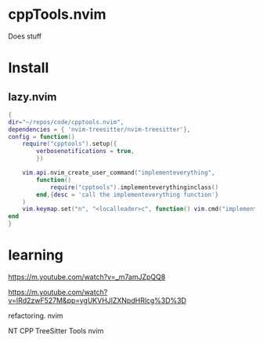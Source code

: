 # cppTools.nvim 

Does stuff

# Install

## lazy.nvim
```lua
{
dir="~/repos/code/cpptools.nvim",
dependencies = { 'nvim-treesitter/nvim-treesitter'},
config = function()
    require("cpptools").setup({
        verbosenotifications = true,
        })

    vim.api.nvim_create_user_command("implementeverything",
        function()
            require("cpptools").implementeverythinginclass()
        end,{desc = 'call the implementeverything function'}
    )
    vim.keymap.set("n", "<localleader>c", function() vim.cmd("implementeverything") end,{desc = 'implement class member declarations in [c]pp file'})
end
}
```

# learning

https://m.youtube.com/watch?v=_m7amJZpQQ8

https://m.youtube.com/watch?v=IRd2zwF527M&pp=ygUKVHJlZXNpdHRlcg%3D%3D

refactoring. nvim

NT CPP TreeSitter Tools nvim
